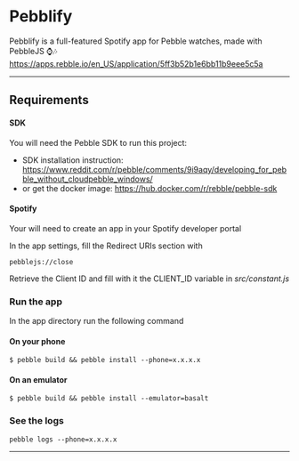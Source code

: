 # Pebblify

Pebblify is a full-featured Spotify app for Pebble watches, made with PebbleJS ⌚🎶 https://apps.rebble.io/en_US/application/5ff3b52b1e6bb11b9eee5c5a

---
## Requirements

#### SDK
You will need the Pebble SDK to run this project:
- SDK installation instruction: https://www.reddit.com/r/pebble/comments/9i9aqy/developing_for_pebble_without_cloudpebble_windows/
- or get the docker image: https://hub.docker.com/r/rebble/pebble-sdk

#### Spotify
Your will need to create an app in your Spotify developer portal

In the app settings, fill the Redirect URIs section with

    pebblejs://close
Retrieve the Client ID and fill with it the CLIENT_ID variable in _src/constant.js_

### Run the app
In the app directory run the following command
#### On your phone
    $ pebble build && pebble install --phone=x.x.x.x
#### On an emulator
    $ pebble build && pebble install --emulator=basalt
    
### See the logs
    pebble logs --phone=x.x.x.x

---
